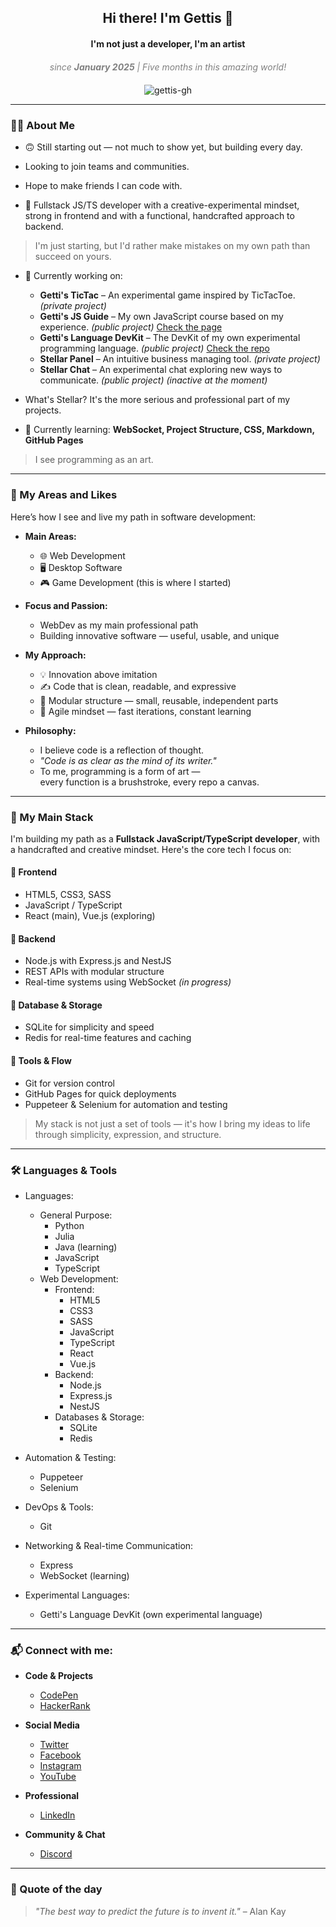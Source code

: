 <h2 align="center">Hi there! I'm Gettis 👋</h2>
<h4 align="center">I'm not just a developer, I'm an artist</h4>
<div align="center" style="text-align: center; font-style: italic; color: gray; max-width: 600px; margin: 20px auto;">
  since <strong>January 2025</strong> | Five months in this amazing world!
</div>

<p align="center">
  <img src="https://komarev.com/ghpvc/?username=gettis-gh&label=Profile%20views&color=0e75b6&style=flat" alt="gettis-gh" />
</p>

---

### 👨‍💻 About Me
 
* 🙃 Still starting out — not much to show yet, but building every day.
* Looking to join teams and communities.
* Hope to make friends I can code with.

* 🎨 Fullstack JS/TS developer with a creative-experimental mindset, strong in frontend and with a functional, handcrafted approach to backend.
  
> I'm just starting, but I'd rather make mistakes on my own path than succeed on yours.

* 🔭 Currently working on:
  - **Getti's TicTac** – An experimental game inspired by TicTacToe. *(private project)*
  - **Getti's JS Guide** – My own JavaScript course based on my experience. *(public project)* [Check the page](https://gettis-gh.github.io/gettis-js-guide/)
  - **Getti's Language DevKit** – The DevKit of my own experimental programming language. *(public project)* [Check the repo](https://github.com/gettis-gh/GettisPLDK)
  - **Stellar Panel** – An intuitive business managing tool. *(private project)*
  - **Stellar Chat** – An experimental chat exploring new ways to communicate. *(public project) (inactive at the moment)*

* What's Stellar? It's the more serious and professional part of my projects.
* 🌱 Currently learning: **WebSocket, Project Structure, CSS, Markdown, GitHub Pages**

> I see programming as an art.

---

### 🌟 My Areas and Likes

Here’s how I see and live my path in software development:

- **Main Areas:**
  - 🌐 Web Development
  - 🖥️ Desktop Software
  - 🎮 Game Development (this is where I started)

- **Focus and Passion:**
  - WebDev as my main professional path
  - Building innovative software — useful, usable, and unique

- **My Approach:**
  - 💡 Innovation above imitation
  - ✍️ Code that is clean, readable, and expressive
  - 🔧 Modular structure — small, reusable, independent parts
  - 🚀 Agile mindset — fast iterations, constant learning

- **Philosophy:**
  - I believe code is a reflection of thought.
  - *"Code is as clear as the mind of its writer."*
  - To me, programming is a form of art —  
    every function is a brushstroke, every repo a canvas.

---

### 🚀 My Main Stack

I'm building my path as a **Fullstack JavaScript/TypeScript developer**, with a handcrafted and creative mindset. Here's the core tech I focus on:

#### 🔹 Frontend
- HTML5, CSS3, SASS  
- JavaScript / TypeScript  
- React (main), Vue.js (exploring)

#### 🔹 Backend
- Node.js with Express.js and NestJS  
- REST APIs with modular structure  
- Real-time systems using WebSocket *(in progress)*

#### 🔹 Database & Storage
- SQLite for simplicity and speed  
- Redis for real-time features and caching

#### 🔹 Tools & Flow
- Git for version control  
- GitHub Pages for quick deployments  
- Puppeteer & Selenium for automation and testing

> My stack is not just a set of tools — it's how I bring my ideas to life through simplicity, expression, and structure.

---

### 🛠️ Languages & Tools

* Languages:
  * General Purpose:
    - Python
    - Julia
    - Java (learning)
    - JavaScript
    - TypeScript
  * Web Development:
    * Frontend:
      - HTML5
      - CSS3
      - SASS
      - JavaScript
      - TypeScript
      - React
      - Vue.js
    * Backend:
      - Node.js
      - Express.js
      - NestJS
    * Databases & Storage:
      - SQLite
      - Redis

* Automation & Testing:
  - Puppeteer
  - Selenium

* DevOps & Tools:
  - Git

* Networking & Real-time Communication:
  - Express
  - WebSocket (learning)

* Experimental Languages:
  - Getti's Language DevKit (own experimental language)

---

### 📬 Connect with me:

* **Code & Projects**  
  - [CodePen](https://codepen.io/gettis_cp)  
  - [HackerRank](https://www.hackerrank.com/gettis_hr)  

* **Social Media**  
  - [Twitter](https://twitter.com/gettis_x)  
  - [Facebook](https://fb.com/gettis_fb)  
  - [Instagram](https://instagram.com/gettis_ig)  
  - [YouTube](https://www.youtube.com/c/gettis_yt)  

* **Professional**  
  - [LinkedIn](https://linkedin.com/in/gettis-in)  

* **Community & Chat**  
  - [Discord](https://discord.gg/HsaKkY7V)  

---

### 🧠 Quote of the day
> *"The best way to predict the future is to invent it."* – Alan Kay
